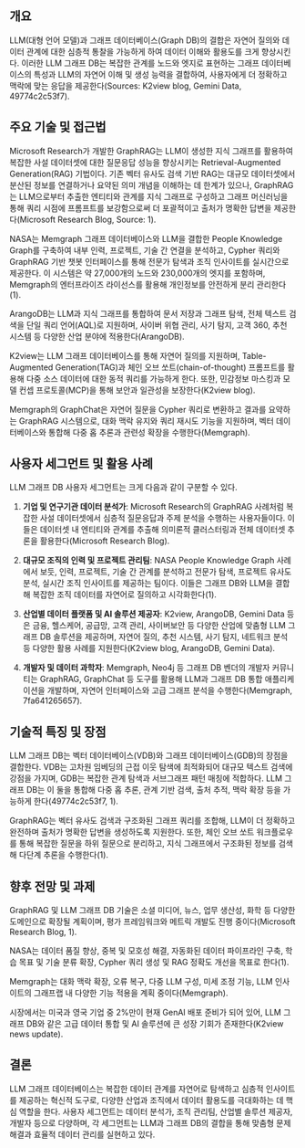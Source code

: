 ## 개요
LLM(대형 언어 모델)과 그래프 데이터베이스(Graph DB)의 결합은 자연어 질의와 데이터 관계에 대한 심층적 통찰을 가능하게 하여 데이터 이해와 활용도를 크게 향상시킨다. 이러한 LLM 그래프 DB는 복잡한 관계를 노드와 엣지로 표현하는 그래프 데이터베이스의 특성과 LLM의 자연어 이해 및 생성 능력을 결합하여, 사용자에게 더 정확하고 맥락에 맞는 응답을 제공한다(Sources: K2view blog, Gemini Data, 49774c2c53f7).

## 주요 기술 및 접근법
Microsoft Research가 개발한 GraphRAG는 LLM이 생성한 지식 그래프를 활용하여 복잡한 사설 데이터셋에 대한 질문응답 성능을 향상시키는 Retrieval-Augmented Generation(RAG) 기법이다. 기존 벡터 유사도 검색 기반 RAG는 대규모 데이터셋에서 분산된 정보를 연결하거나 요약된 의미 개념을 이해하는 데 한계가 있으나, GraphRAG는 LLM으로부터 추출한 엔티티와 관계를 지식 그래프로 구성하고 그래프 머신러닝을 통해 쿼리 시점에 프롬프트를 보강함으로써 더 포괄적이고 출처가 명확한 답변을 제공한다(Microsoft Research Blog, Source: 1).

NASA는 Memgraph 그래프 데이터베이스와 LLM을 결합한 People Knowledge Graph를 구축하여 내부 인력, 프로젝트, 기술 간 연결을 분석하고, Cypher 쿼리와 GraphRAG 기반 챗봇 인터페이스를 통해 전문가 탐색과 조직 인사이트를 실시간으로 제공한다. 이 시스템은 약 27,000개의 노드와 230,000개의 엣지를 포함하며, Memgraph의 엔터프라이즈 라이선스를 활용해 개인정보를 안전하게 분리 관리한다(1).

ArangoDB는 LLM과 지식 그래프를 통합하여 문서 저장과 그래프 탐색, 전체 텍스트 검색을 단일 쿼리 언어(AQL)로 지원하며, 사이버 위협 관리, 사기 탐지, 고객 360, 추천 시스템 등 다양한 산업 분야에 적용한다(ArangoDB).

K2view는 LLM 그래프 데이터베이스를 통해 자연어 질의를 지원하며, Table-Augmented Generation(TAG)과 체인 오브 쏘트(chain-of-thought) 프롬프트를 활용해 다중 소스 데이터에 대한 동적 쿼리를 가능하게 한다. 또한, 민감정보 마스킹과 모델 컨셉 프로토콜(MCP)을 통해 보안과 일관성을 보장한다(K2view blog).

Memgraph의 GraphChat은 자연어 질문을 Cypher 쿼리로 변환하고 결과를 요약하는 GraphRAG 시스템으로, 대화 맥락 유지와 쿼리 재시도 기능을 지원하며, 벡터 데이터베이스와 통합해 다중 홉 추론과 관련성 확장을 수행한다(Memgraph).

## 사용자 세그먼트 및 활용 사례
LLM 그래프 DB 사용자 세그먼트는 크게 다음과 같이 구분할 수 있다.

1. **기업 및 연구기관 데이터 분석가**: Microsoft Research의 GraphRAG 사례처럼 복잡한 사설 데이터셋에서 심층적 질문응답과 주제 분석을 수행하는 사용자들이다. 이들은 데이터셋 내 엔티티와 관계를 추출해 의미론적 클러스터링과 전체 데이터셋 추론을 활용한다(Microsoft Research Blog).

2. **대규모 조직의 인력 및 프로젝트 관리팀**: NASA People Knowledge Graph 사례에서 보듯, 인력, 프로젝트, 기술 간 관계를 분석하고 전문가 탐색, 프로젝트 유사도 분석, 실시간 조직 인사이트를 제공하는 팀이다. 이들은 그래프 DB와 LLM을 결합해 복잡한 조직 데이터를 자연어로 질의하고 시각화한다(1).

3. **산업별 데이터 플랫폼 및 AI 솔루션 제공자**: K2view, ArangoDB, Gemini Data 등은 금융, 헬스케어, 공급망, 고객 관리, 사이버보안 등 다양한 산업에 맞춤형 LLM 그래프 DB 솔루션을 제공하며, 자연어 질의, 추천 시스템, 사기 탐지, 네트워크 분석 등 다양한 활용 사례를 지원한다(K2view blog, ArangoDB, Gemini Data).

4. **개발자 및 데이터 과학자**: Memgraph, Neo4j 등 그래프 DB 벤더의 개발자 커뮤니티는 GraphRAG, GraphChat 등 도구를 활용해 LLM과 그래프 DB 통합 애플리케이션을 개발하며, 자연어 인터페이스와 고급 그래프 분석을 수행한다(Memgraph, 7fa641265657).

## 기술적 특징 및 장점
LLM 그래프 DB는 벡터 데이터베이스(VDB)와 그래프 데이터베이스(GDB)의 장점을 결합한다. VDB는 고차원 임베딩의 근접 이웃 탐색에 최적화되어 대규모 텍스트 검색에 강점을 가지며, GDB는 복잡한 관계 탐색과 서브그래프 패턴 매칭에 적합하다. LLM 그래프 DB는 이 둘을 통합해 다중 홉 추론, 관계 기반 검색, 출처 추적, 맥락 확장 등을 가능하게 한다(49774c2c53f7, 1).

GraphRAG는 벡터 유사도 검색과 구조화된 그래프 쿼리를 조합해, LLM이 더 정확하고 완전하며 출처가 명확한 답변을 생성하도록 지원한다. 또한, 체인 오브 쏘트 워크플로우를 통해 복잡한 질문을 하위 질문으로 분리하고, 지식 그래프에서 구조화된 정보를 검색해 다단계 추론을 수행한다(1).

## 향후 전망 및 과제
GraphRAG 및 LLM 그래프 DB 기술은 소셜 미디어, 뉴스, 업무 생산성, 화학 등 다양한 도메인으로 확장될 계획이며, 평가 프레임워크와 메트릭 개발도 진행 중이다(Microsoft Research Blog, 1).

NASA는 데이터 품질 향상, 중복 및 모호성 해결, 자동화된 데이터 파이프라인 구축, 학습 목표 및 기술 분류 확장, Cypher 쿼리 생성 및 RAG 정확도 개선을 목표로 한다(1).

Memgraph는 대화 맥락 확장, 오류 복구, 다중 LLM 구성, 미세 조정 기능, LLM 인사이트의 그래프랩 내 다양한 기능 적용을 계획 중이다(Memgraph).

시장에서는 미국과 영국 기업 중 2%만이 현재 GenAI 배포 준비가 되어 있어, LLM 그래프 DB와 같은 고급 데이터 통합 및 AI 솔루션에 큰 성장 기회가 존재한다(K2view news update).

## 결론
LLM 그래프 데이터베이스는 복잡한 데이터 관계를 자연어로 탐색하고 심층적 인사이트를 제공하는 혁신적 도구로, 다양한 산업과 조직에서 데이터 활용도를 극대화하는 데 핵심 역할을 한다. 사용자 세그먼트는 데이터 분석가, 조직 관리팀, 산업별 솔루션 제공자, 개발자 등으로 다양하며, 각 세그먼트는 LLM과 그래프 DB의 결합을 통해 맞춤형 문제 해결과 효율적 데이터 관리를 실현하고 있다.